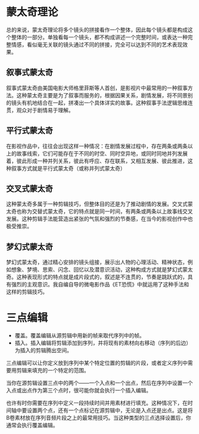 
# 蒙太奇理论

总的来说，蒙太奇理论将多个镜头的拼接看作一个整体，因此每个镜头都是构成这个整体的一部分。单独看每一个镜头，都不构成讲述一个完整时间，或表达一种完整情感，看似毫无关联的镜头通过不同的拼接，完全可以达到不同的艺术表现效果。

## 叙事式蒙太奇

叙事式蒙太奇由美国电影大师格里菲斯等人首创，是影视片中最常用的一种叙事方法。这种蒙太奇主要是为了叙事而服务的，根据因果关系，剧情发展，将不同景别的镜头有机地结合在一起，拼凑出一个具体详实的故事。这种叙事手法逻辑思维连贯，观众对于剧情易于理解。

## 平行式蒙太奇

在影视作品中，往往会出现这样一种情况：在剧情发展过程中，存在两条或两条以上的故事线索，它们可能存在于不同的时空、同时空异地，或同时同地并列发展着，彼此形成一种并列关系，彼此有呼应、存在联系，又相互发展、彼此推进，这种叙事方式就是平行式蒙太奇（或称并列式蒙太奇）

## 交叉式蒙太奇

这种蒙太奇多属于一种剪辑技巧，但整体目的还是为了推动剧情的发展。交叉式蒙太奇也称为交替式蒙太奇，它的特点就是同一时间，有两条或两条以上故事线交叉发展。这种剪辑手法能营造出紧张的气氛和强烈的节奏感，在当今的影视创作中也极受推崇。

## 梦幻式蒙太奇

梦幻式蒙太奇，通过精心安排的镜头组接，展示出人物的心理活动、精神状态，例如想象、梦境、思索、闪念、回忆以及潜意识活动，这种构成方式就是梦幻式蒙太奇。这种表现形式的特点就是成片段式的，叙述是不连贯的，节奏是跳跃式的，具有强烈的主观意识。我自编自导的微电影作品《ET恐慌》中就运用了这种手法和这样的剪辑技巧。

# 三点编辑

- 覆盖。覆盖编辑从源剪辑中用新的帧来取代序列中的帧。
- 插入。插入编辑将剪辑添加到序列，并将现有的素材向右移动（序列的后边）为插入的剪辑腾出空间。

三点编辑可以让你定义放到序列中某个特定位置的剪辑的片段，或者定义序列中需要用剪辑来填充的一个特定的范围。

当你在源剪辑设置三点中的两个——一个入点和一个出点，然后在序列中设置一个入点或出点作为第三个点时，很可能你就会执行一个插入编辑。

也许有时你需要在序列中定义一段持续时间并用素材进行填充。这种情况下，在时间轴中要设置两个点，还有一个点标记在源剪辑中，无论是入点还是出点。这是将B卷素材放在序列音频片段之上的最常用技巧。当这种类型的三点选择设置后，你通常会执行覆盖编辑。